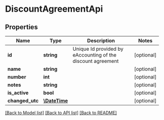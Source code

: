 # DiscountAgreementApi

## Properties
Name | Type | Description | Notes
------------ | ------------- | ------------- | -------------
**id** | **string** | Unique Id provided by eAccounting of the discount agreement | [optional] 
**name** | **string** |  | [optional] 
**number** | **int** |  | [optional] 
**notes** | **string** |  | [optional] 
**is_active** | **bool** |  | [optional] 
**changed_utc** | [**\DateTime**](\DateTime.md) |  | [optional] 

[[Back to Model list]](../README.md#documentation-for-models) [[Back to API list]](../README.md#documentation-for-api-endpoints) [[Back to README]](../README.md)


